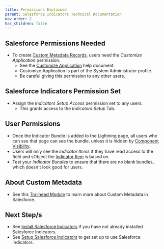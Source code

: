 ```yaml
---
title: Permissions Explained
parent: Salesforce Indicators Technical Documentation
nav_order: 2
has_children: false
---
```


## Salesforce Permissions Needed

* To create [Custom Metadata Records](https://help.salesforce.com/s/articleView?id=sf.custommetadatatypes_ui_populate.htm&type=5), users need the *Customize Application* permission. 
  * See the [Customize Application](https://help.salesforce.com/s/articleView?id=000386451&type=1) help document.
  * Customize Application is part of the System Administrator profile.
  * Be careful giving this permission to any other users.

## Salesforce Indicators Permission Set

* Assign the *Indicators Setup Access* permission set to any users.
  * This grants access to the *Indicators Setup* Tab.

## User Permissions

* Once the Indicator Bundle is added to the Lightning page, all users who can see that page can see the bundle, unless it is hidden by [Component Visibility](https://help.salesforce.com/s/articleView?id=sf.lightning_page_components_visibility.htm&type=5). 
* Users will only see the *Indicator Items* if they have read access to the field and sObject the [Indicator Item](../setup-salesforce-indicators/indicator-item) is based on. 
* Test your *Indicator Bundles* to ensure that there are no blank bundles, which doesn't look good for users. 

## About Custom Metadata 
* See this [Trailhead Module](https://trailhead.salesforce.com/content/learn/modules/custom_metadata_types_dec) to learn more about Custom Metadata in Salesforce.

## Next Step/s

* See [Install Salesforce Indicators](../install-salesforce-indicators/) if you have not already installed Salesforce Indicators.
* See [Setup Salesforce Indicators](../setup-salesforce-indicators/) to get set up to use Salesforce Indicators.
